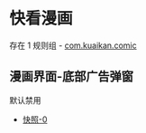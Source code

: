 # 快看漫画

存在 1 规则组 - [com.kuaikan.comic](/src/apps/com.kuaikan.comic.ts)

## 漫画界面-底部广告弹窗

默认禁用

- [快照-0](https://i.gkd.li/import/12910268)
